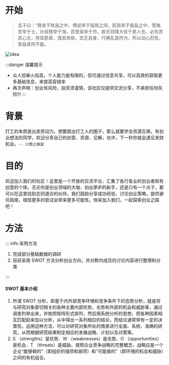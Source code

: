# 开始

> 孟子曰：“舜发于畎亩之中，傅说举于版筑之闲，胶鬲举于鱼盐之中，管夷吾举于士，孙叔敖举于海，百里奚举于市。故天将降大任于是人也，必先苦其心志，劳其筋骨，饿其体肤，空乏其身，行拂乱其所为，所以动心忍性，曾益其所不能。

![idea](/idea.jpg)

:::danger 温馨提示

- 众人拾柴火焰高，个人能力是有限的，但可通过信息共享，可以高效的获取更多基础信息，来提高容错率
- 再次声明：创业有风险，投资须谨慎，该社区仅提供交流分享，不承担任何风险!!!
  :::

# 背景

打工的本质是出卖劳动力。想要跳出打工人的圈子，那么就要学会资源互换。有创业想法的同学，欢迎分享自己的创意、资源、见解，也许，下一秒你就会遇见发财机会。`-- 川西土拨鼠`

# 目的

欢迎加入我们的社区！这里是一个开放的交流平台，汇集了各行各业的创业者和有创意的个体。无论你是创业领域的大咖、初出茅庐的新手，还是只有一个点子，都可以在这里找到志同道合的伙伴。我们鼓励分享成功经验、讨论创业策略，提供避坑指南，相信更多的尝试会带来更多可能性。快来加入我们，一起探索创业之路吧！

# 方法

::: info 采用方法

1. 完成部分基础数据的调研
2. 目前采用 SWOT 方法分析创业方向，并对群内成员的讨论内容进行整理和分类

:::

#### SWOT 基本介绍

1. 所谓 SWOT 分析，即基于内外部竞争环境和竞争条件下的态势分析，就是将与研究对象密切相关的各种主要内部优势、劣势和外部的机会和威胁等，通过调查列举出来，并依照矩阵形式排列，然后用系统分析的思想，把各种因素相互匹配起来加以分析，从中得出一系列相应的结论，而结论通常带有一定的决策性。运用这种方法，可以对研究对象所处的情景进行全面、系统、准确的研究，从而根据研究结果制定相应的发展战略、计划以及对策等。
2. S （strengths）是优势、W （weaknesses）是劣势、O （opportunities）是机会、T （threats）是威胁。按照企业竞争战略的完整概念，战略应是一个企业“能够做的”（即组织的强项和弱项）和“可能做的”（即环境的机会和威胁）之间的有机组合。
